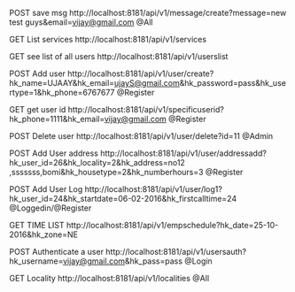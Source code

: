 POST	save msg	http://localhost:8181/api/v1/message/create?message=new test guys&email=vijay@gmail.com	@All
			
GET	List services	http://localhost:8181/api/v1/services	
			
GET	see list of all users	http://localhost:8181/api/v1/userslist	
			
POST	Add user	http://localhost:8181/api/v1/user/create?hk_name=UJAAY&hk_email=ujayS@gmail.com&hk_password=pass&hk_usertype=1&hk_phone=6767677	@Register
			
GET	get user id 	http://localhost:8181/api/v1/specificuserid?hk_phone=1111&hk_email=vijay@gmail.com	@Register
			
POST	Delete user	http://localhost:8181/api/v1/user/delete?id=11	@Admin
			
POST	Add User  address	http://localhost:8181/api/v1/user/addressadd?hk_user_id=26&hk_locality=2&hk_address=no12 ,sssssss,bomi&hk_housetype=2&hk_numberhours=3	@Register
			
POST	Add User Log	http://localhost:8181/api/v1/user/log1?hk_user_id=24&hk_startdate=06-02-2016&hk_firstcalltime=24	@Loggedin/@Register
			

GET	TIME LIST	http://localhost:8181/api/v1/empschedule?hk_date=25-10-2016&hk_zone=NE

			
			
POST	Authenticate a user	http://localhost:8181/api/v1/usersauth?hk_username=vijay@gmail.com&hk_pass=pass	@Login
			
GET	Locality	http://localhost:8181/api/v1/localities	@All


